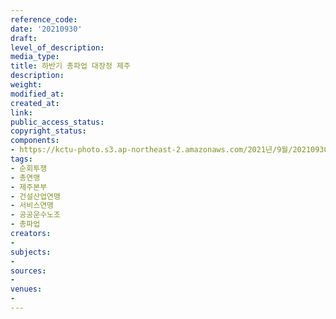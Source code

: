 ```yaml
---
reference_code: 
date: '20210930'
draft: 
level_of_description: 
media_type: 
title: 하반기 총파업 대장정 제주
description: 
weight: 
modified_at: 
created_at: 
link: 
public_access_status: 
copyright_status: 
components:
- https://kctu-photo.s3.ap-northeast-2.amazonaws.com/2021년/9월/20210930-하반기+총파업+대장정+제주_순회투쟁_총연맹_제주본부_건설산업연맹_서비스연맹_공공운수노조_총파업/404214_62313_3419.jpg
tags:
- 순회투쟁
- 총연맹
- 제주본부
- 건설산업연맹
- 서비스연맹
- 공공운수노조
- 총파업
creators:
- 
subjects:
- 
sources:
- 
venues:
- 
---
```

